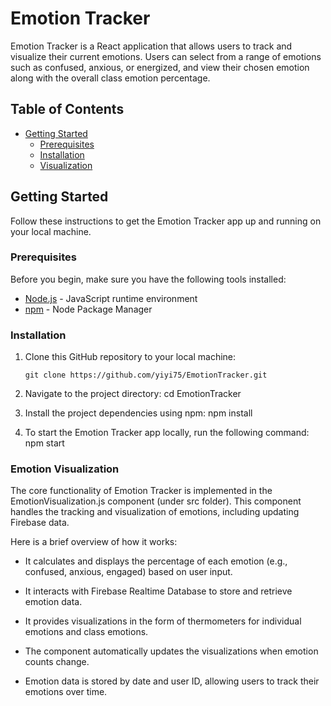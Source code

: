 # Emotion Tracker

Emotion Tracker is a React application that allows users to track and visualize their current emotions. Users can select from a range of emotions such as confused, anxious, or energized, and view their chosen emotion along with the overall class emotion percentage.

## Table of Contents

- [Getting Started](#getting-started)
  - [Prerequisites](#prerequisites)
  - [Installation](#installation)
  - [Visualization](#emotion-visualization)

## Getting Started

Follow these instructions to get the Emotion Tracker app up and running on your local machine.

### Prerequisites

Before you begin, make sure you have the following tools installed:

- [Node.js](https://nodejs.org/) - JavaScript runtime environment
- [npm](https://www.npmjs.com/) - Node Package Manager

### Installation

1. Clone this GitHub repository to your local machine:

   ```shell
   git clone https://github.com/yiyi75/EmotionTracker.git

2. Navigate to the project directory:
   cd EmotionTracker
3. Install the project dependencies using npm:
   npm install
4. To start the Emotion Tracker app locally, run the following command:
   npm start

### Emotion Visualization

The core functionality of Emotion Tracker is implemented in the EmotionVisualization.js component (under src folder). This component handles the tracking and visualization of emotions, including updating Firebase data.

Here is a brief overview of how it works:

- It calculates and displays the percentage of each emotion (e.g., confused, anxious, engaged) based on user input.

- It interacts with Firebase Realtime Database to store and retrieve emotion data.

- It provides visualizations in the form of thermometers for individual emotions and class emotions.

- The component automatically updates the visualizations when emotion counts change.

- Emotion data is stored by date and user ID, allowing users to track their emotions over time.


   
